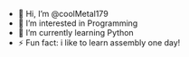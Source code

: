 - 👋 Hi, I’m @coolMetal179
- 👀 I’m interested in Programming
- 🌱 I’m currently learning Python
- ⚡ Fun fact: i like to learn assembly one day!

<!---
coolMetal179/coolMetal179 is a ✨ special ✨ repository because its `README.md` (this file) appears on your GitHub profile.
You can click the Preview link to take a look at your changes.
--->
